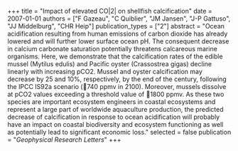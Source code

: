 +++
title = "Impact of elevated CO|2| on shellfish calcification"
date = 2007-01-01
authors = ["F Gazeau", "C Quiblier", "JM Jansen", "J-P Gattuso", "JJ Middelburg", "CHR Heip"]
publication_types = ["2"]
abstract = "Ocean acidification resulting from human emissions of carbon dioxide has already lowered and will further lower surface ocean pH. The consequent decrease in calcium carbonate saturation potentially threatens calcareous marine organisms. Here, we demonstrate that the calcification rates of the edible mussel (Mytilus edulis) and Pacific oyster (Crassostrea gigas) decline linearly with increasing pCO2. Mussel and oyster calcification may decrease by 25 and 10%, respectively, by the end of the century, following the IPCC IS92a scenario (􏰂740 ppmv in 2100). Moreover, mussels dissolve at pCO2 values exceeding a threshold value of 􏰂1800 ppmv. As these two species are important ecosystem engineers in coastal ecosystems and represent a large part of worldwide aquaculture production, the predicted decrease of calcification in response to ocean acidification will probably have an impact on coastal biodiversity and ecosystem functioning as well as potentially lead to significant economic loss."
selected = false
publication = "*Geophysical Research Letters*"
+++

